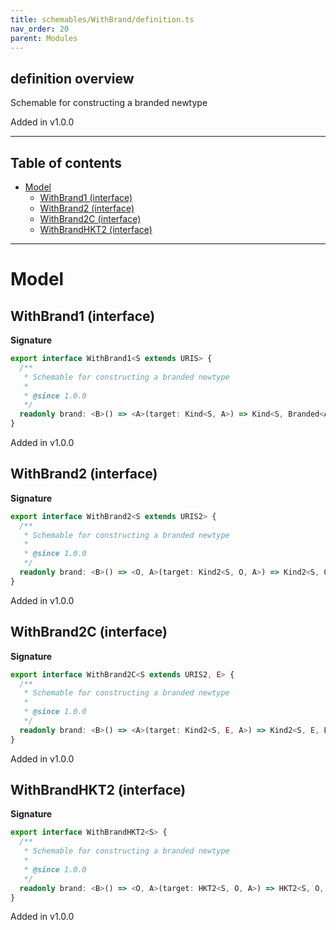 ```yaml
---
title: schemables/WithBrand/definition.ts
nav_order: 20
parent: Modules
---
```


## definition overview

Schemable for constructing a branded newtype

Added in v1.0.0

---

<h2 class="text-delta">Table of contents</h2>

- [Model](#model)
  - [WithBrand1 (interface)](#withbrand1-interface)
  - [WithBrand2 (interface)](#withbrand2-interface)
  - [WithBrand2C (interface)](#withbrand2c-interface)
  - [WithBrandHKT2 (interface)](#withbrandhkt2-interface)

---

# Model

## WithBrand1 (interface)

**Signature**

```ts
export interface WithBrand1<S extends URIS> {
  /**
   * Schemable for constructing a branded newtype
   *
   * @since 1.0.0
   */
  readonly brand: <B>() => <A>(target: Kind<S, A>) => Kind<S, Branded<A, B>>
}
```

Added in v1.0.0

## WithBrand2 (interface)

**Signature**

```ts
export interface WithBrand2<S extends URIS2> {
  /**
   * Schemable for constructing a branded newtype
   *
   * @since 1.0.0
   */
  readonly brand: <B>() => <O, A>(target: Kind2<S, O, A>) => Kind2<S, O, Branded<A, B>>
}
```

Added in v1.0.0

## WithBrand2C (interface)

**Signature**

```ts
export interface WithBrand2C<S extends URIS2, E> {
  /**
   * Schemable for constructing a branded newtype
   *
   * @since 1.0.0
   */
  readonly brand: <B>() => <A>(target: Kind2<S, E, A>) => Kind2<S, E, Branded<A, B>>
}
```

Added in v1.0.0

## WithBrandHKT2 (interface)

**Signature**

```ts
export interface WithBrandHKT2<S> {
  /**
   * Schemable for constructing a branded newtype
   *
   * @since 1.0.0
   */
  readonly brand: <B>() => <O, A>(target: HKT2<S, O, A>) => HKT2<S, O, Branded<A, B>>
}
```

Added in v1.0.0
